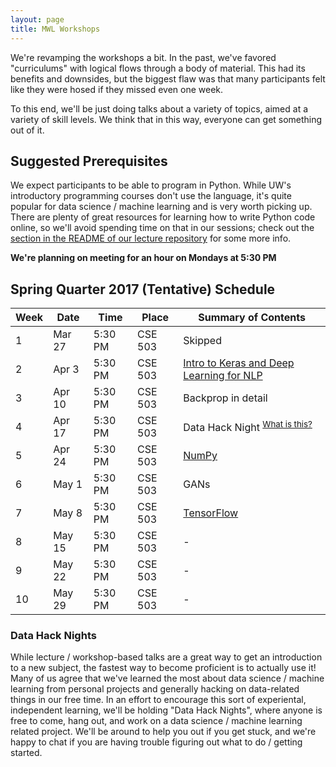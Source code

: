 ```yaml
---
layout: page
title: MWL Workshops
---
```


We're revamping the workshops a bit. In the past, we've favored "curriculums" 
with logical flows through a body of material. This had its benefits and downsides, 
but the biggest flaw was that many participants felt like they were hosed if they 
missed even one week.

To this end, we'll be just doing talks about a variety of topics, aimed at a variety 
of skill levels. We think that in this way, everyone can get something out of it.

## Suggested Prerequisites

We expect participants to be able to program in Python. While UW's introductory
programming courses don't use the language, it's quite popular for data science
/ machine learning and is very worth picking up. There are plenty of great
resources for learning how to write Python code online, so we'll avoid spending
time on that in our sessions; check out the
[section in the README of our lecture repository](https://github.com/MachinesWhoLearn/lectures/blob/master/README.md#software)
for some more info.

**We're planning on meeting for an hour on Mondays at 5:30 PM**

## Spring Quarter 2017 (Tentative) Schedule

| Week | Date | Time | Place | Summary of Contents |
|------|------|------|-------|---------------------|
| 1 | Mar 27 | 5:30 PM | CSE 503 | Skipped |
| 2 | Apr 3 | 5:30 PM | CSE 503 | [Intro to Keras and Deep Learning for NLP](https://github.com/MachinesWhoLearn/lectures/tree/master/2016-2017.Meetings/spring/01.keras_tutorial_duplicate_questions) |
| 3 | Apr 10 | 5:30 PM | CSE 503 | Backprop in detail |
| 4 | Apr 17 | 5:30 PM | CSE 503 | Data Hack Night <sup>[What is this?](#data-hack-nights)</sup> |
| 5 | Apr 24 | 5:30 PM | CSE 503 | [NumPy](https://github.com/MachinesWhoLearn/lectures/blob/master/2016-2017.Meetings/spring/04.numpy_exercises.md) |
| 6 | May 1 | 5:30 PM | CSE 503 | GANs |
| 7 | May 8 | 5:30 PM | CSE 503 | [TensorFlow](https://github.com/MachinesWhoLearn/lectures/tree/master/2016-2017.Meetings/spring/07.tensorflow_intro) |
| 8 | May 15 | 5:30 PM | CSE 503 | - |
| 9 | May 22 | 5:30 PM | CSE 503 | - |
| 10 | May 29 | 5:30 PM | CSE 503 | - |

### Data Hack Nights
While lecture / workshop-based talks are a great way to get an introduction to a new subject, the fastest way to become proficient is to actually use it! Many of us agree that we've learned the most about data science / machine learning from personal projects and generally hacking on data-related things in our free time. In an effort to encourage this sort of experiental, independent learning, we'll be holding "Data Hack Nights", where anyone is free to come, hang out, and work on a data science / machine learning related project. We'll be around to help you out if you get stuck, and we're happy to chat if you are having trouble figuring out what to do / getting started.
